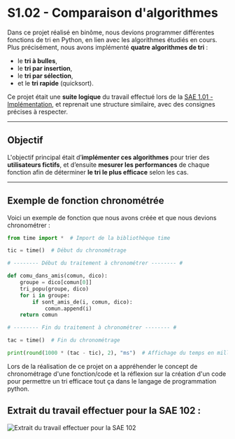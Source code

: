 # S1.02 - Comparaison d'algorithmes

Dans ce projet réalisé en binôme, nous devions programmer différentes fonctions de tri en Python, en lien avec les algorithmes étudiés en cours. Plus précisément, nous avons implémenté **quatre algorithmes de tri** :

- le **tri à bulles**,
- le **tri par insertion**,
- le **tri par sélection**,
- et le **tri rapide** (quicksort).

Ce projet était une **suite logique** du travail effectué lors de la [SAE 1.01 - Implémentation](Portfolio/S101_Implémentation.md), et reprenait une structure similaire, avec des consignes précises à respecter.

---

## Objectif

L'objectif principal était d’**implémenter ces algorithmes** pour trier des **utilisateurs fictifs**, et d’ensuite **mesurer les performances** de chaque fonction afin de déterminer **le tri le plus efficace** selon les cas.

---

## Exemple de fonction chronométrée

Voici un exemple de fonction que nous avons créée et que nous devions chronométrer :

```python
from time import *  # Import de la bibliothèque time

tic = time()  # Début du chronométrage

# -------- Début du traitement à chronométrer -------- #

def comu_dans_amis(comun, dico):
    groupe = dico[comun[0]]
    tri_popu(groupe, dico)
    for i in groupe:
        if sont_amis_de(i, comun, dico):
            comun.append(i)
    return comun

# -------- Fin du traitement à chronométrer -------- #

tac = time()  # Fin du chronométrage

print(round(1000 * (tac - tic), 2), "ms")  # Affichage du temps en millisecondes
```
Lors de la réalisation de ce projet on a appréhender le concept de chronométrage d'une fonction/code et la réflexion sur la création d'un code pour permettre un tri efficace tout ça dans le langage de programmation python.

## Extrait du travail effectuer pour la SAE 102 :

![Extrait du travail effectuer pour la SAE 102](https://imgur.com/8eIOXa2.png)
